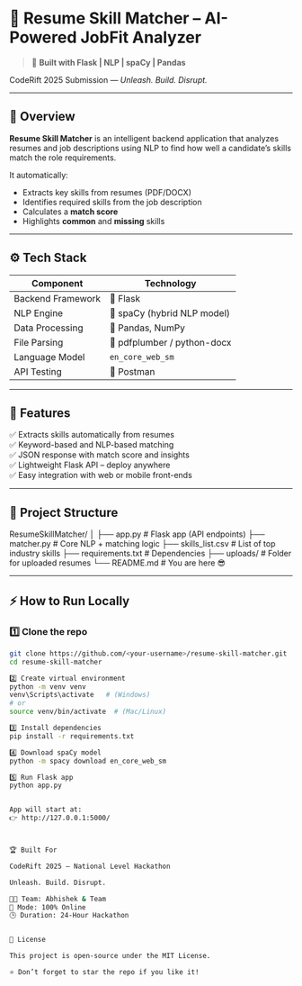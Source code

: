 # 💼 Resume Skill Matcher – AI-Powered JobFit Analyzer

> 🚀 **Built with Flask | NLP | spaCy | Pandas**

CodeRift 2025 Submission — *Unleash. Build. Disrupt.*

---

## 🧠 Overview

**Resume Skill Matcher** is an intelligent backend application that analyzes resumes and job descriptions using NLP to find how well a candidate’s skills match the role requirements.

It automatically:
- Extracts key skills from resumes (PDF/DOCX)
- Identifies required skills from the job description
- Calculates a **match score**
- Highlights **common** and **missing** skills

---

## ⚙️ Tech Stack

| Component | Technology |
|------------|-------------|
| Backend Framework | 🐍 Flask |
| NLP Engine | 🧩 spaCy (hybrid NLP model) |
| Data Processing | 🧮 Pandas, NumPy |
| File Parsing | 📄 pdfplumber / python-docx |
| Language Model | `en_core_web_sm` |
| API Testing | 🧰 Postman |

---

## 🧩 Features

✅ Extracts skills automatically from resumes  
✅ Keyword-based and NLP-based matching  
✅ JSON response with match score and insights  
✅ Lightweight Flask API – deploy anywhere  
✅ Easy integration with web or mobile front-ends  

---

## 📁 Project Structure

ResumeSkillMatcher/
│
├── app.py # Flask app (API endpoints)
├── matcher.py # Core NLP + matching logic
├── skills_list.csv # List of top industry skills
├── requirements.txt # Dependencies
├── uploads/ # Folder for uploaded resumes
└── README.md # You are here 😎


---

## ⚡ How to Run Locally

### 1️⃣ Clone the repo
```bash
git clone https://github.com/<your-username>/resume-skill-matcher.git
cd resume-skill-matcher

2️⃣ Create virtual environment
python -m venv venv
venv\Scripts\activate   # (Windows)
# or
source venv/bin/activate  # (Mac/Linux)

3️⃣ Install dependencies
pip install -r requirements.txt

4️⃣ Download spaCy model
python -m spacy download en_core_web_sm

5️⃣ Run Flask app
python app.py


App will start at:
👉 http://127.0.0.1:5000/



🏆 Built For

CodeRift 2025 — National Level Hackathon

Unleash. Build. Disrupt.

👨‍💻 Team: Abhishek & Team
📍 Mode: 100% Online
🕒 Duration: 24-Hour Hackathon


📜 License

This project is open-source under the MIT License.

⭐ Don’t forget to star the repo if you like it!